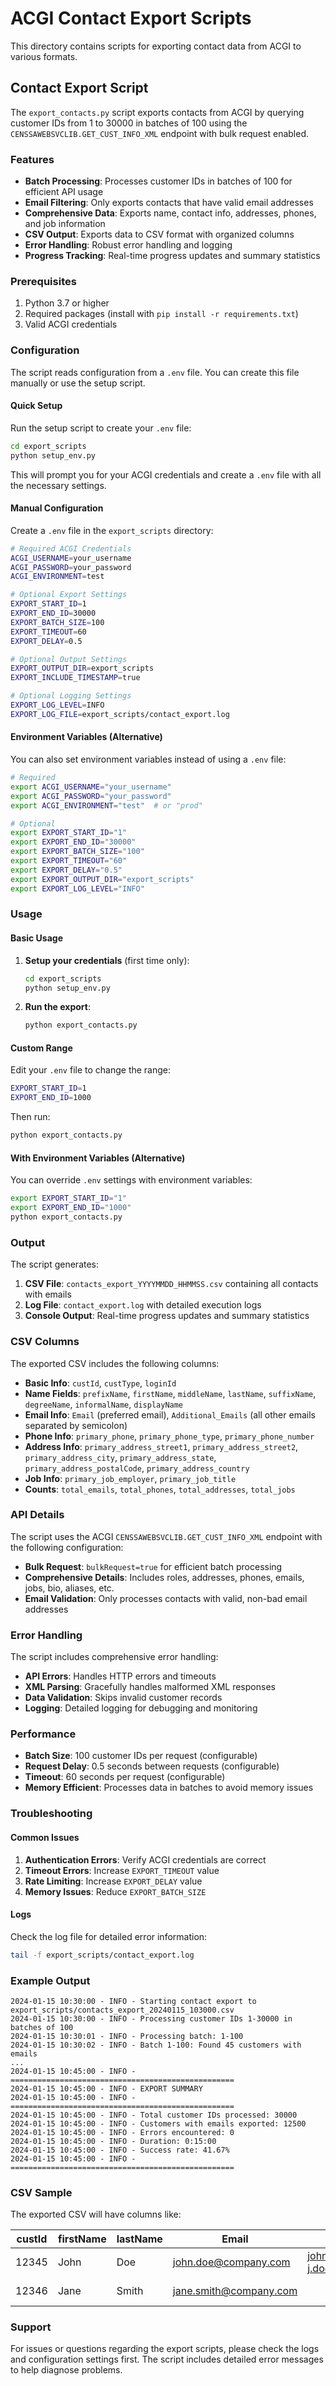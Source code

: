 # ACGI Contact Export Scripts

This directory contains scripts for exporting contact data from ACGI to various formats.

## Contact Export Script

The `export_contacts.py` script exports contacts from ACGI by querying customer IDs from 1 to 30000 in batches of 100 using the `CENSSAWEBSVCLIB.GET_CUST_INFO_XML` endpoint with bulk request enabled.

### Features

- **Batch Processing**: Processes customer IDs in batches of 100 for efficient API usage
- **Email Filtering**: Only exports contacts that have valid email addresses
- **Comprehensive Data**: Exports name, contact info, addresses, phones, and job information
- **CSV Output**: Exports data to CSV format with organized columns
- **Error Handling**: Robust error handling and logging
- **Progress Tracking**: Real-time progress updates and summary statistics

### Prerequisites

1. Python 3.7 or higher
2. Required packages (install with `pip install -r requirements.txt`)
3. Valid ACGI credentials

### Configuration

The script reads configuration from a `.env` file. You can create this file manually or use the setup script.

#### Quick Setup

Run the setup script to create your `.env` file:

```bash
cd export_scripts
python setup_env.py
```

This will prompt you for your ACGI credentials and create a `.env` file with all the necessary settings.

#### Manual Configuration

Create a `.env` file in the `export_scripts` directory:

```bash
# Required ACGI Credentials
ACGI_USERNAME=your_username
ACGI_PASSWORD=your_password
ACGI_ENVIRONMENT=test

# Optional Export Settings
EXPORT_START_ID=1
EXPORT_END_ID=30000
EXPORT_BATCH_SIZE=100
EXPORT_TIMEOUT=60
EXPORT_DELAY=0.5

# Optional Output Settings
EXPORT_OUTPUT_DIR=export_scripts
EXPORT_INCLUDE_TIMESTAMP=true

# Optional Logging Settings
EXPORT_LOG_LEVEL=INFO
EXPORT_LOG_FILE=export_scripts/contact_export.log
```

#### Environment Variables (Alternative)

You can also set environment variables instead of using a `.env` file:

```bash
# Required
export ACGI_USERNAME="your_username"
export ACGI_PASSWORD="your_password"
export ACGI_ENVIRONMENT="test"  # or "prod"

# Optional
export EXPORT_START_ID="1"
export EXPORT_END_ID="30000"
export EXPORT_BATCH_SIZE="100"
export EXPORT_TIMEOUT="60"
export EXPORT_DELAY="0.5"
export EXPORT_OUTPUT_DIR="export_scripts"
export EXPORT_LOG_LEVEL="INFO"
```

### Usage

#### Basic Usage

1. **Setup your credentials** (first time only):
   ```bash
   cd export_scripts
   python setup_env.py
   ```

2. **Run the export**:
   ```bash
   python export_contacts.py
   ```

#### Custom Range

Edit your `.env` file to change the range:
```bash
EXPORT_START_ID=1
EXPORT_END_ID=1000
```

Then run:
```bash
python export_contacts.py
```

#### With Environment Variables (Alternative)

You can override `.env` settings with environment variables:
```bash
export EXPORT_START_ID="1"
export EXPORT_END_ID="1000"
python export_contacts.py
```

### Output

The script generates:

1. **CSV File**: `contacts_export_YYYYMMDD_HHMMSS.csv` containing all contacts with emails
2. **Log File**: `contact_export.log` with detailed execution logs
3. **Console Output**: Real-time progress updates and summary statistics

### CSV Columns

The exported CSV includes the following columns:

- **Basic Info**: `custId`, `custType`, `loginId`
- **Name Fields**: `prefixName`, `firstName`, `middleName`, `lastName`, `suffixName`, `degreeName`, `informalName`, `displayName`
- **Email Info**: `Email` (preferred email), `Additional_Emails` (all other emails separated by semicolon)
- **Phone Info**: `primary_phone`, `primary_phone_type`, `primary_phone_number`
- **Address Info**: `primary_address_street1`, `primary_address_street2`, `primary_address_city`, `primary_address_state`, `primary_address_postalCode`, `primary_address_country`
- **Job Info**: `primary_job_employer`, `primary_job_title`
- **Counts**: `total_emails`, `total_phones`, `total_addresses`, `total_jobs`

### API Details

The script uses the ACGI `CENSSAWEBSVCLIB.GET_CUST_INFO_XML` endpoint with the following configuration:

- **Bulk Request**: `bulkRequest=true` for efficient batch processing
- **Comprehensive Details**: Includes roles, addresses, phones, emails, jobs, bio, aliases, etc.
- **Email Validation**: Only processes contacts with valid, non-bad email addresses

### Error Handling

The script includes comprehensive error handling:

- **API Errors**: Handles HTTP errors and timeouts
- **XML Parsing**: Gracefully handles malformed XML responses
- **Data Validation**: Skips invalid customer records
- **Logging**: Detailed logging for debugging and monitoring

### Performance

- **Batch Size**: 100 customer IDs per request (configurable)
- **Request Delay**: 0.5 seconds between requests (configurable)
- **Timeout**: 60 seconds per request (configurable)
- **Memory Efficient**: Processes data in batches to avoid memory issues

### Troubleshooting

#### Common Issues

1. **Authentication Errors**: Verify ACGI credentials are correct
2. **Timeout Errors**: Increase `EXPORT_TIMEOUT` value
3. **Rate Limiting**: Increase `EXPORT_DELAY` value
4. **Memory Issues**: Reduce `EXPORT_BATCH_SIZE`

#### Logs

Check the log file for detailed error information:

```bash
tail -f export_scripts/contact_export.log
```

### Example Output

```
2024-01-15 10:30:00 - INFO - Starting contact export to export_scripts/contacts_export_20240115_103000.csv
2024-01-15 10:30:00 - INFO - Processing customer IDs 1-30000 in batches of 100
2024-01-15 10:30:01 - INFO - Processing batch: 1-100
2024-01-15 10:30:02 - INFO - Batch 1-100: Found 45 customers with emails
...
2024-01-15 10:45:00 - INFO - ==================================================
2024-01-15 10:45:00 - INFO - EXPORT SUMMARY
2024-01-15 10:45:00 - INFO - ==================================================
2024-01-15 10:45:00 - INFO - Total customer IDs processed: 30000
2024-01-15 10:45:00 - INFO - Customers with emails exported: 12500
2024-01-15 10:45:00 - INFO - Errors encountered: 0
2024-01-15 10:45:00 - INFO - Duration: 0:15:00
2024-01-15 10:45:00 - INFO - Success rate: 41.67%
2024-01-15 10:45:00 - INFO - ==================================================
```

### CSV Sample

The exported CSV will have columns like:

| custId | firstName | lastName | Email | Additional_Emails | primary_phone | ... |
|--------|-----------|----------|-------|-------------------|---------------|-----|
| 12345 | John | Doe | john.doe@company.com | john.doe.personal@gmail.com; j.doe@oldcompany.com | (555) 123-4567 | ... |
| 12346 | Jane | Smith | jane.smith@company.com | | (555) 987-6543 | ... |

### Support

For issues or questions regarding the export scripts, please check the logs and configuration settings first. The script includes detailed error messages to help diagnose problems.
